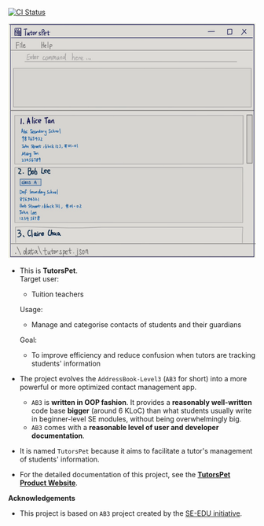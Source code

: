 [![CI Status](https://github.com/AY2021S2-CS2103T-T11-3/tp/workflows/Java%20CI/badge.svg)](https://github.com/AY2021S2-CS2103T-T11-3/tp/actions)

![Ui](docs/images/Ui.png)

* This is **TutorsPet**.<br>
  Target user: 
  * Tuition teachers
  
  Usage: 
  * Manage and categorise contacts of students and their guardians
  
  Goal:
  *  To improve efficiency and reduce confusion when tutors are tracking students' information


* The project evolves the `AddressBook-Level3` (`AB3` for short) into a more powerful or more optimized contact management app.
  * `AB3` is **written in OOP fashion**. It provides a **reasonably well-written** code base **bigger** (around 6 KLoC) than what students usually write in beginner-level SE modules, without being overwhelmingly big.
  * `AB3` comes with a **reasonable level of user and developer documentation**.
  

* It is named `TutorsPet` because it aims to facilitate a tutor's management of students' information.
* For the detailed documentation of this project, see the **[TutorsPet Product Website](https://ay2021s2-cs2103t-t11-3.github.io/tp/)**.

**Acknowledgements**

* This project is based on `AB3` project created by the [SE-EDU initiative](https://se-education.org).